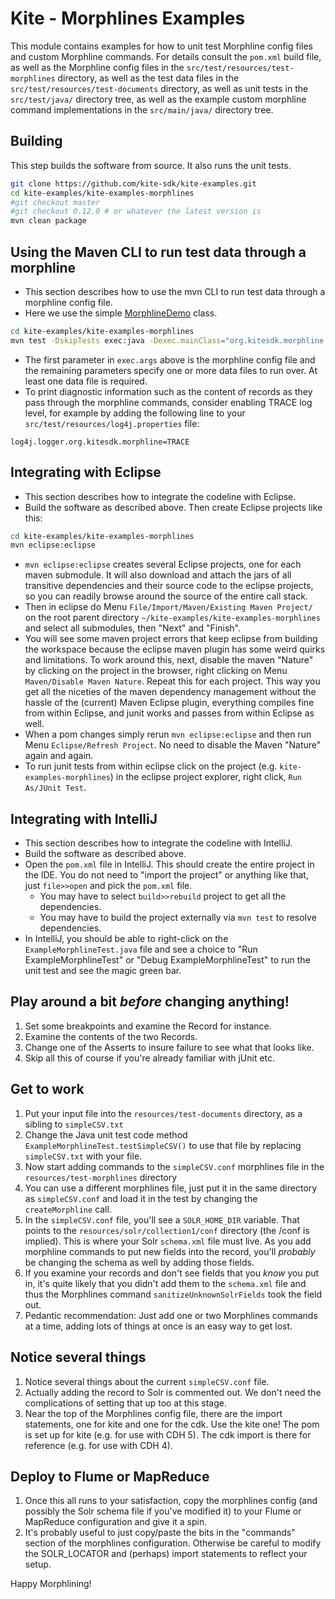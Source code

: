 # Kite - Morphlines Examples

This module contains examples for how to unit test Morphline config files and custom Morphline commands.
For details consult the `pom.xml` build file, 
as well as the Morphline config files in the `src/test/resources/test-morphlines` directory, 
as well as the test data files in the `src/test/resources/test-documents` directory, 
as well as unit tests in the `src/test/java/` directory tree,
as well as the example custom morphline command implementations in the `src/main/java/` directory tree.

## Building

This step builds the software from source. It also runs the unit tests.

```bash
git clone https://github.com/kite-sdk/kite-examples.git
cd kite-examples/kite-examples-morphlines
#git checkout master
#git checkout 0.12.0 # or whatever the latest version is
mvn clean package
```

## Using the Maven CLI to run test data through a morphline

* This section describes how to use the mvn CLI to run test data through a morphline config file. 
* Here we use the simple [MorphlineDemo](https://github.com/kite-sdk/kite/blob/master/kite-morphlines/kite-morphlines-core/src/test/java/org/kitesdk/morphline/api/MorphlineDemo.java) class.

```bash
cd kite-examples/kite-examples-morphlines
mvn test -DskipTests exec:java -Dexec.mainClass="org.kitesdk.morphline.api.MorphlineDemo" -Dexec.args="src/test/resources/test-morphlines/addValues.conf src/test/resources/test-documents/email.txt" -Dexec.classpathScope=test
```

* The first parameter in `exec.args` above is the morphline config file and the remaining parameters specify one or more data files to run over. At least one data file is required.
* To print diagnostic information such as the content of records as they pass through the morphline commands, consider enabling TRACE log level, for example by adding the following line to your 
`src/test/resources/log4j.properties` file:

```
log4j.logger.org.kitesdk.morphline=TRACE
```

## Integrating with Eclipse

* This section describes how to integrate the codeline with Eclipse.
* Build the software as described above. Then create Eclipse projects like this:

```bash
cd kite-examples/kite-examples-morphlines
mvn eclipse:eclipse
```

* `mvn eclipse:eclipse` creates several Eclipse projects, one for each maven submodule.
It will also download and attach the jars of all transitive dependencies and their source code to the eclipse
projects, so you can readily browse around the source of the entire call stack.
* Then in eclipse do Menu `File/Import/Maven/Existing Maven Project/` on the root parent
directory `~/kite-examples/kite-examples-morphlines` and select all submodules, then "Next" and "Finish".
* You will see some maven project errors that keep eclipse from building the workspace because
the eclipse maven plugin has some weird quirks and limitations. To work around this, next, disable
the maven "Nature" by clicking on the project in the browser, right clicking on Menu
`Maven/Disable Maven Nature`. Repeat this for each project. This way you get all the niceties of the maven dependency management
without the hassle of the (current) Maven Eclipse plugin, everything compiles fine from within
Eclipse, and junit works and passes from within Eclipse as well.
* When a pom changes simply rerun `mvn eclipse:eclipse` and
then run Menu `Eclipse/Refresh Project`. No need to disable the Maven "Nature" again and again.
* To run junit tests from within eclipse click on the project (e.g. `kite-examples-morphlines`)
in the eclipse project explorer, right click, `Run As/JUnit Test`.

## Integrating with IntelliJ

* This section describes how to integrate the codeline with IntelliJ.
* Build the software as described above. 
* Open the `pom.xml` file in IntelliJ. This should create the entire project in the IDE. You
  do not need to "import the project" or anything like that, just `file>>open` and pick the
  `pom.xml` file.
  * You may have to select `build>>rebuild` project to get all the dependencies.
  * You may have to build the project externally via `mvn test` to resolve dependencies.  
* In IntelliJ, you should be able to right-click on the `ExampleMorphlineTest.java` file and see a 
   choice to "Run ExampleMorphlineTest" or "Debug ExampleMorphlineTest" to run the unit test and see
   the magic green bar.

##  Play around a bit _before_ changing anything!

1. Set some breakpoints and examine the Record for instance.
2. Examine the contents of the two Records.
3. Change one of the Asserts to insure failure to see what that looks like.
4. Skip all this of course if you're already familiar with jUnit etc.
  
## Get to work

1. Put your input file into the `resources/test-documents` directory, as a sibling to `simpleCSV.txt`
2. Change the Java unit test code method `ExampleMorphlineTest.testSimpleCSV()` to use that file by replacing `simpleCSV.txt` with your file.
3. Now start adding commands to the `simpleCSV.conf` morphlines file in the `resources/test-morphlines` directory
  1. You can use a different morphlines file, just put it in the same directory
     as `simpleCSV.conf` and load it in the test by changing the `createMorphline` call.
4. In the `simpleCSV.conf` file, you'll see a `SOLR_HOME_DIR` variable. That points to the
    `resources/solr/collection1/conf` directory (the /conf is implied). This is where your 
    Solr `schema.xml` file must live. As you add morphline commands to put new fields into the record,
    you'll _probably_ be changing the schema as well by adding those fields.
  1. If you examine your records and don't see fields that you _know_ you put in,
     it's quite likely that you didn't add them to the `schema.xml` file and thus the Morphlines command
     `sanitizeUnknownSolrFields` took the field out.
5. Pedantic recommendation: Just add one or two Morphlines commands at a time, adding
    lots of things at once is an easy way to get lost.
    
## Notice several things

1. Notice several things about the current `simpleCSV.conf` file.
2. Actually adding the record to Solr is commented out. We don't need the
   complications of setting that up too at this stage.
3. Near the top of the Morphlines config file, there are the import statements,
   one for kite and one for the cdk. Use the kite one! The pom is set up for kite (e.g. for use with CDH 5). 
   The cdk import is there for reference (e.g. for use with CDH 4).

## Deploy to Flume or MapReduce

1. Once this all runs to your satisfaction, copy the morphlines config (and possibly the Solr schema file if you've modified it) to your Flume or MapReduce configuration and give it a spin.
2. It's probably useful to just copy/paste the bits in the "commands" section of 
    the morphlines configuration. Otherwise be careful to modify the SOLR_LOCATOR and 
    (perhaps) import statements to reflect your setup.

Happy Morphlining!
